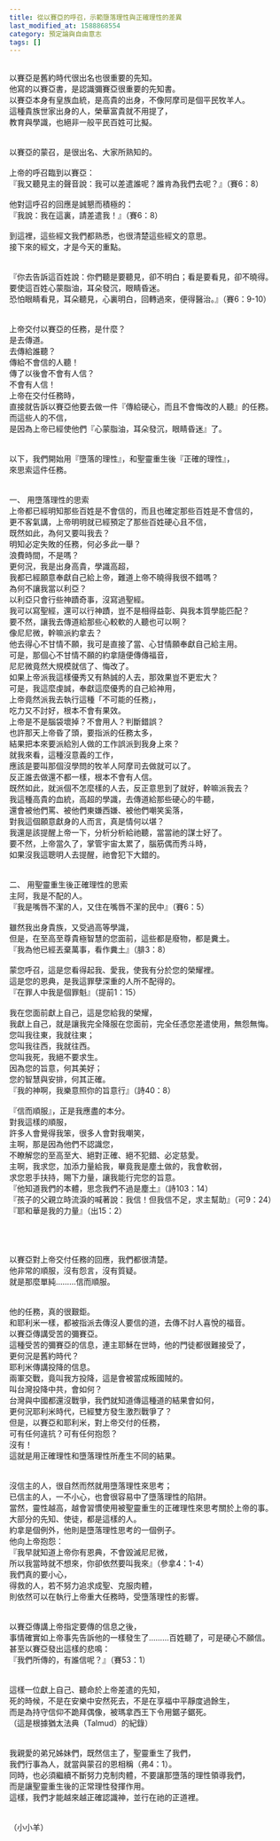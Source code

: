 ```yaml
---
title: 從以賽亞的呼召，示範墮落理性與正確理性的差異
last_modified_at: 1588868554
category: 預定論與自由意志
tags: []
---
```


<div>&nbsp;</div>

<div>以賽亞是舊約時代很出名也很重要的先知。</div>

<div>他寫的以賽亞書，是認識彌賽亞很重要的先知書。</div>

<div>以賽亞本身有皇族血統，是高貴的出身，不像阿摩司是個平民牧羊人。</div>

<div>這種貴族世家出身的人，榮華富貴就不用提了，</div>

<div>教育與學識，也絕非一般平民百姓可比擬。</div>

<div>&nbsp;</div>

<div>&nbsp;</div>

<div>以賽亞的蒙召，是很出名、大家所熟知的。</div>

<div>&nbsp;</div>

<div>上帝的呼召臨到以賽亞：</div>

<div>『我又聽見主的聲音說：我可以差遣誰呢？誰肯為我們去呢？』（賽6：8）</div>

<div>&nbsp;</div>

<div>他對這呼召的回應是誠懇而積極的：</div>

<div>『我說：我在這裏，請差遣我！』（賽6：8）</div>

<div>&nbsp;</div>

<div>到這裡，這些經文我們都熟悉，也很清楚這些經文的意思。</div>

<div>接下來的經文，才是今天的重點。</div>

<div>&nbsp;</div>

<div>&nbsp;</div>

<div>『你去告訴這百姓說：你們聽是要聽見，卻不明白；看是要看見，卻不曉得。</div>

<div>要使這百姓心蒙脂油，耳朵發沉，眼睛昏迷。</div>

<div>恐怕眼睛看見，耳朵聽見，心裏明白，回轉過來，便得醫治。』（賽6：9-10）</div>

<div>&nbsp;</div>

<div>&nbsp;</div>

<div>上帝交付以賽亞的任務，是什麼？</div>

<div>是去傳道。</div>

<div>去傳給誰聽？</div>

<div>傳給不會信的人聽！</div>

<div>傳了以後會不會有人信？</div>

<div>不會有人信！</div>

<div>上帝在交付任務時，</div>

<div>直接就告訴以賽亞他要去做一件『傳給硬心，而且不會悔改的人聽』的任務。</div>

<div>而這些人的不信，</div>

<div>是因為上帝已經使他們『心蒙脂油，耳朵發沉，眼睛昏迷』了。</div>

<div>&nbsp;</div>

<div>&nbsp;</div>

<div>以下，我們開始用『墮落的理性』，和聖靈重生後『正確的理性』，</div>

<div>來思索這件任務。</div>

<div>&nbsp;</div>

<div>&nbsp;</div>

<div>一、<span style="white-space:pre"> </span>用墮落理性的思索</div>

<div>上帝都已經明知那些百姓是不會信的，而且也確定那些百姓是不會信的，</div>

<div>更不客氣講，上帝明明就已經預定了那些百姓硬心且不信，</div>

<div>既然如此，為何又要叫我去？</div>

<div>明知必定失敗的任務，何必多此一舉？</div>

<div>浪費時間，不是嗎？</div>

<div>更何況，我是出身高貴，學識高超，</div>

<div>我都已經願意奉獻自己給上帝，難道上帝不曉得我很不錯嗎？</div>

<div>為何不讓我當以利亞？</div>

<div>以利亞只會行些神蹟奇事，沒寫過聖經。</div>

<div>我可以寫聖經，還可以行神蹟，豈不是相得益彰、與我本質學能匹配？</div>

<div>要不然，讓我去傳道給那些心較軟的人聽也可以啊？</div>

<div>像尼尼微，幹嘛派約拿去？</div>

<div>他去得心不甘情不願，我可是直接了當、心甘情願奉獻自己給主用。</div>

<div>可是，那個心不甘情不願的約拿隨便傳傳福音，</div>

<div>尼尼微竟然大規模就信了、悔改了。</div>

<div>如果上帝派我這樣優秀又有熱誠的人去，那效果豈不更宏大？</div>

<div>可是，我這麼虔誠，奉獻這麼優秀的自己給神用，</div>

<div>上帝竟然派我去執行這種「不可能的任務」，</div>

<div>吃力又不討好，根本不會有果效。</div>

<div>上帝是不是腦袋壞掉？不會用人？判斷錯誤？</div>

<div>也許那天上帝昏了頭，要指派的任務太多，</div>

<div>結果把本來要派給別人做的工作誤派到我身上來？</div>

<div>就我來看，這種沒意義的工作，</div>

<div>應該是要叫那個沒學問的牧羊人阿摩司去做就可以了。</div>

<div>反正誰去做還不都一樣，根本不會有人信。</div>

<div>既然如此，就派個不怎麼樣的人去，反正意思到了就好，幹嘛派我去？</div>

<div>我這種高貴的血統，高超的學識，去傳道給那些硬心的牛聽，</div>

<div>還會被他們罵、被他們東嫌西嫌、被他們嘲笑奚落，</div>

<div>對我這個願意獻身的人而言，真是情何以堪？</div>

<div>我還是該提醒上帝一下，分析分析給祂聽，當當祂的謀士好了。</div>

<div>要不然，上帝當久了，掌管宇宙太累了，腦筋偶而秀斗時，</div>

<div>如果沒我這聰明人去提醒，祂會犯下大錯的。</div>

<div>&nbsp;</div>

<div>&nbsp;</div>

<div>二、<span style="white-space:pre"> </span>用聖靈重生後正確理性的思索</div>

<div>主阿，我是不配的人。</div>

<div>『我是嘴唇不潔的人，又住在嘴唇不潔的民中』（賽6：5）</div>

<div>&nbsp;</div>

<div>雖然我出身貴族，又受過高等學識，</div>

<div>但是，在至高至尊貴極智慧的您面前，這些都是廢物，都是糞土。</div>

<div>『我為他已經丟棄萬事，看作糞土』（腓3：8）</div>

<div>&nbsp;</div>

<div>蒙您呼召，這是您看得起我、愛我，使我有分於您的榮耀裡。</div>

<div>這是您的恩典，是我這罪孽深重的人所不配得的。</div>

<div>『在罪人中我是個罪魁』（提前1：15）</div>

<div>&nbsp;</div>

<div>我在您面前獻上自己，這是您給我的榮耀，</div>

<div>我獻上自己，就是讓我完全降服在您面前，完全任憑您差遣使用，無怨無悔。</div>

<div>您叫我往東，我就往東；</div>

<div>您叫我往西，我就往西。</div>

<div>您叫我死，我絕不要求生。</div>

<div>因為您的旨意，何其美好；</div>

<div>您的智慧與安排，何其正確。</div>

<div>『我的神啊，我樂意照你的旨意行』（詩40：8）</div>

<div>&nbsp;</div>

<div>『信而順服』，正是我應盡的本分。</div>

<div>對我這樣的順服，</div>

<div>許多人會覺得我笨，很多人會對我嘲笑，</div>

<div>主啊，那是因為他們不認識您，</div>

<div>不瞭解您的至高至大、絕對正確、絕不犯錯、必定慈愛。</div>

<div>主啊，我求您，加添力量給我，畢竟我是塵土做的，我會軟弱，</div>

<div>求您恩手扶持，賜下力量，讓我能行完您的旨意。</div>

<div>『他知道我們的本體，思念我們不過是塵土』（詩103：14）</div>

<div>『孩子的父親立時流淚的喊著說：我信！但我信不足，求主幫助』（可9：24）</div>

<div>『耶和華是我的力量』（出15：2）</div>

<div>&nbsp;</div>

<div>&nbsp;</div>

<div>&nbsp;</div>

<div>&nbsp;</div>

<div>以賽亞對上帝交付任務的回應，我們都很清楚。</div>

<div>他非常的順服，沒有怨言，沒有質疑。</div>

<div>就是那麼單純………信而順服。</div>

<div>&nbsp;</div>

<div>&nbsp;</div>

<div>他的任務，真的很艱鉅。</div>

<div>和耶利米一樣，都被指派去傳沒人要信的道，去傳不討人喜悅的福音。</div>

<div>以賽亞傳講受苦的彌賽亞。</div>

<div>這種受苦的彌賽亞的信息，連主耶穌在世時，他的門徒都很難接受了，</div>

<div>更何況是舊約時代？</div>

<div>耶利米傳講投降的信息。</div>

<div>兩軍交戰，竟叫我方投降，這是會被當成叛國賊的。</div>

<div>叫台灣投降中共，會如何？</div>

<div>台灣與中國都還沒戰爭，我們就知道傳這種道的結果會如何，</div>

<div>更何況耶利米時代，已經雙方發生激烈戰爭了？</div>

<div>但是，以賽亞和耶利米，對上帝交付的任務，</div>

<div>可有任何違抗？可有任何抱怨？</div>

<div>沒有！</div>

<div>這就是用正確理性和墮落理性所產生不同的結果。</div>

<div>&nbsp;</div>

<div>&nbsp;</div>

<div>沒信主的人，很自然而然就用墮落理性來思考；</div>

<div>已信主的人，一不小心，也會很容易中了墮落理性的陷阱。</div>

<div>當然，靈性越高，越會習慣使用被聖靈重生的正確理性來思考關於上帝的事。</div>

<div>大部分的先知、使徒，都是這樣的人。</div>

<div>約拿是個例外，他則是墮落理性思考的一個例子。</div>

<div>他向上帝抱怨：</div>

<div>『我早就知道上帝你有恩典，不會毀滅尼尼微，</div>

<div>所以我當時就不想來，你卻依然要叫我來』（參拿4：1-4）</div>

<div>我們真的要小心，</div>

<div>得救的人，若不努力追求成聖、克服肉體，</div>

<div>則依然可以在執行上帝重大任務時，受墮落理性的影響。</div>

<div>&nbsp;</div>

<div>&nbsp;</div>

<div>以賽亞傳講上帝指定要傳的信息之後，</div>

<div>事情確實如上帝事先告訴他的一樣發生了………百姓聽了，可是硬心不願信。</div>

<div>甚至以賽亞發出這樣的悲鳴：</div>

<div>『我們所傳的，有誰信呢？』（賽53：1）</div>

<div>&nbsp;</div>

<div>&nbsp;</div>

<div>這樣一位獻上自己、聽命於上帝差遣的先知，</div>

<div>死的時候，不是在安樂中安然死去，不是在享福中平靜度過餘生，</div>

<div>而是為持守信仰不跪拜偶像，被瑪拿西王下令用鋸子鋸死。</div>

<div>（這是根據猶太法典（Talmud）的紀錄）</div>

<div>&nbsp;</div>

<div>&nbsp;</div>

<div>我親愛的弟兄姊妹們，既然信主了，聖靈重生了我們，</div>

<div>我們行事為人，就當與蒙召的恩相稱（弗4：1）。</div>

<div>同時，也必須繼續不斷努力克制肉體，不要讓那墮落的理性領導我們，</div>

<div>而是讓聖靈重生後的正常理性發揮作用。</div>

<div>這樣，我們才能越來越正確認識神，並行在祂的正道裡。</div>

<div>&nbsp;</div>

<div>&nbsp;</div>

<div>（小小羊）</div>

